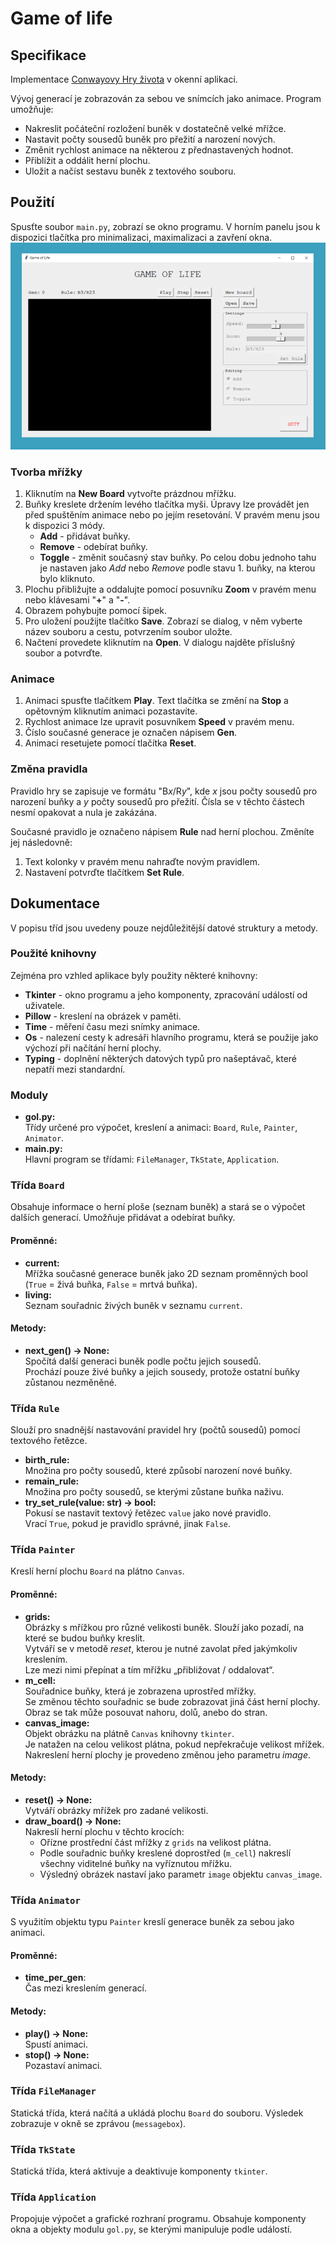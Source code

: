 # Game of life

## Specifikace

Implementace [Conwayovy Hry života](https://en.wikipedia.org/wiki/Conway%27s_Game_of_Life) v okenní aplikaci.

Vývoj generací je zobrazován za sebou ve snímcích jako animace.
Program umožňuje:
- Nakreslit počáteční rozložení buněk v dostatečně velké mřížce.
- Nastavit počty sousedů buněk pro přežití a narození nových.
- Změnit rychlost animace na některou z přednastavených hodnot.
- Přiblížit a oddálit herní plochu.
- Uložit a načíst sestavu buněk z textového souboru.

## Použití
Spusťte soubor `main.py`, zobrazí se okno programu. V horním panelu jsou k dispozici tlačítka pro minimalizaci, maximalizaci a zavření okna.
![App window](Images/app-window.png)

### Tvorba mřížky
1. Kliknutím na **New Board** vytvořte prázdnou mřížku.
2. Buňky kreslete držením levého tlačítka myši. Úpravy lze provádět jen před spuštěním animace nebo po jejím resetování. V pravém menu jsou k dispozici 3 módy.
    - **Add** - přidávat buňky.
    - **Remove** - odebírat buňky.
    - **Toggle** - změnit současný stav buňky. Po celou dobu jednoho tahu je nastaven jako *Add* nebo *Remove* podle stavu 1. buňky, na kterou bylo kliknuto.
3. Plochu přibližujte a oddalujte pomocí posuvníku **Zoom** v pravém menu nebo klávesami "**+**" a "**-**".
4. Obrazem pohybujte pomocí šipek.
5. Pro uložení použijte tlačítko **Save**. Zobrazí se dialog, v něm vyberte název souboru a cestu, potvrzením soubor uložte.
6. Načtení provedete kliknutím na **Open**. V dialogu najděte příslušný soubor a potvrďte.

### Animace
1. Animaci spusťte tlačítkem **Play**. Text tlačítka se změní na **Stop** a opětovným kliknutím animaci pozastavíte.
2. Rychlost animace lze upravit posuvníkem **Speed** v pravém menu.
3. Číslo současné generace je označen nápisem **Gen**.
4. Animaci resetujete pomocí tlačítka **Reset**.

### Změna pravidla
Pravidlo hry se zapisuje ve formátu "B*x*/R*y*", kde *x* jsou počty sousedů pro narození buňky a *y* počty sousedů pro přežití. Čísla se v těchto částech nesmí opakovat a nula je zakázána.

Současné pravidlo je označeno nápisem **Rule** nad herní plochou. Změníte jej následovně:
1. Text kolonky v pravém menu nahraďte novým pravidlem.
2. Nastavení potvrďte tlačítkem **Set Rule**.

## Dokumentace
V popisu tříd jsou uvedeny pouze nejdůležitější datové struktury a metody.

### Použité knihovny
Zejména pro vzhled aplikace byly použity některé knihovny:
- **Tkinter** - okno programu a jeho komponenty, zpracování událostí od uživatele.
- **Pillow** - kreslení na obrázek v paměti.
- **Time** - měření času mezi snímky animace.
- **Os** - nalezení cesty k adresáři hlavního programu, která se použije jako výchozí při načítání herní plochy.
- **Typing** - doplnění některých datových typů pro našeptávač, které nepatří mezi standardní.

### Moduly
- **gol.py:**  
Třídy určené pro výpočet, kreslení a animaci: `Board`, `Rule`, `Painter`, `Animator`.
- **main.py:**  
Hlavní program se třídami: `FileManager`, `TkState`, `Application`.

### Třída `Board`
Obsahuje informace o herní ploše (seznam buněk) a stará se o výpočet dalších generací.
Umožňuje přidávat a odebírat buňky.

#### Proměnné:
- **current:**  
Mřížka současné generace buněk jako 2D seznam proměnných bool (`True` = živá buňka, `False` = mrtvá buňka).
- **living:**  
Seznam souřadnic živých buněk v seznamu `current`.

#### Metody:
- **next_gen() → None:**  
Spočítá další generaci buněk podle počtu jejich sousedů.  
Prochází pouze živé buňky a jejich sousedy, protože ostatní buňky zůstanou nezměněné.

### Třída `Rule`
Slouží pro snadnější nastavování pravidel hry (počtů sousedů) pomocí textového řetězce.
- **birth_rule:**  
Množina pro počty sousedů, které způsobí narození nové buňky.
- **remain_rule:**  
Množina pro počty sousedů, se kterými zůstane buňka naživu.
- **try_set_rule(value: str) → bool:**  
Pokusí se nastavit textový řetězec `value` jako nové pravidlo.  
Vrací `True`, pokud je pravidlo správné, jinak `False`.

### Třída `Painter`
Kreslí herní plochu `Board` na plátno `Canvas`.

#### Proměnné:
- **grids:**  
Obrázky s mřížkou pro různé velikosti buněk. Slouží jako pozadí, na které se budou buňky kreslit.  
Vytváří se v metodě *reset*, kterou je nutné zavolat před jakýmkoliv kreslením.  
Lze mezi nimi přepínat a tím mřížku „přibližovat / oddalovat“.
- **m_cell:**  
Souřadnice buňky, která je zobrazena uprostřed mřížky.  
Se změnou těchto souřadnic se bude zobrazovat jiná část herní plochy.  
Obraz se tak může posouvat nahoru, dolů, anebo do stran.
- **canvas_image:**  
Objekt obrázku na plátně `Canvas` knihovny `tkinter`.  
Je natažen na celou velikost plátna, pokud nepřekračuje velikost mřížek.  
Nakreslení herní plochy je provedeno změnou jeho parametru *image*.

#### Metody:
- **reset() → None:**  
Vytváří obrázky mřížek pro zadané velikosti.
- **draw_board() → None:**  
Nakreslí herní plochu v těchto krocích:
  - Ořízne prostřední část mřížky z `grids` na velikost plátna.
  - Podle souřadnic buňky kreslené doprostřed (`m_cell`) nakreslí všechny viditelné buňky na vyříznutou mřížku.
  - Výsledný obrázek nastaví jako parametr `image` objektu `canvas_image`.

### Třída `Animator`
S využitím objektu typu `Painter` kreslí generace buněk za sebou jako animaci.

#### Proměnné:
- **time_per_gen**:  
Čas mezi kreslením generací.

#### Metody:
- **play() → None:**  
Spustí animaci.
- **stop() → None:**  
Pozastaví animaci.

### Třída `FileManager`
Statická třída, která načítá a ukládá plochu `Board` do souboru.
Výsledek zobrazuje v okně se zprávou (`messagebox`).

### Třída `TkState`
Statická třída, která aktivuje a deaktivuje komponenty `tkinter`.

### Třída `Application`
Propojuje výpočet a grafické rozhraní programu.
Obsahuje komponenty okna a objekty modulu `gol.py`, se kterými manipuluje podle událostí.

